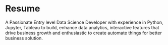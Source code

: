 # Resume
A Passionate Entry level Data Science Developer with experience in Python, Jupyter, Tableau to build, enhance data analytics, interactive features that drive business growth and enthusiastic to create automate things for better business solution.

